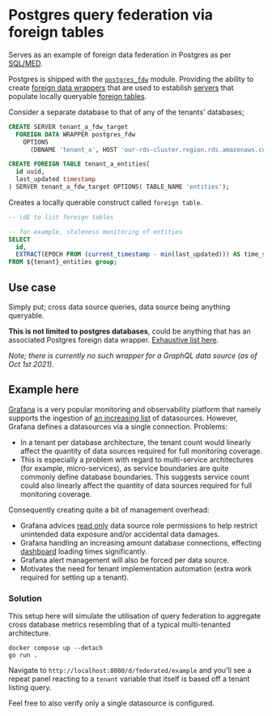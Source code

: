 # Postgres query federation via foreign tables

Serves as an example of foreign data federation in Postgres as per [SQL/MED](https://wiki.postgresql.org/wiki/SQL/MED).

Postgres is shipped with the [`postgres_fdw`](https://www.postgresql.org/docs/13/postgres-fdw.html) module. Providing the ability to create [foreign data wrappers](https://www.postgresql.org/docs/13/sql-createforeigndatawrapper.html) that are used to establish [servers](https://www.postgresql.org/docs/13/sql-createserver.html) that populate locally queryable [foreign tables](https://www.postgresql.org/docs/13/sql-createforeigntable.html).

Consider a separate database to that of any of the tenants' databases;

```sql
CREATE SERVER tenant_a_fdw_target
  FOREIGN DATA WRAPPER postgres_fdw
    OPTIONS
      (DBNAME 'tenant_a', HOST 'our-rds-cluster.region.rds.amazonaws.com', SSLMODE 'require');

CREATE FOREIGN TABLE tenant_a_entities(
  id uuid,
  last_updated timestamp
) SERVER tenant_a_fdw_target OPTIONS( TABLE_NAME 'entities');
```

Creates a locally querable construct called `foreign table`.

```sql
-- \dE to list foreign tables

-- for example, staleness monitoring of entities
SELECT
  id,
  EXTRACT(EPOCH FROM (current_timestamp - min(last_updated))) AS time_since_refreshed
FROM ${tenant}_entities group;
```

## Use case

Simply put; cross data source queries, data source being anything queryable.

**This is not limited to postgres databases**, could be anything that has an associated Postgres foreign data wrapper. [ Exhaustive list here](https://wiki.postgresql.org/wiki/Foreign_data_wrappers).

_Note; there is currently no such wrapper for a GraphQL data source (as of Oct 1st 2021)_.

## Example here

[Grafana](https://github.com/grafana/grafana) is a very popular monitoring and observability platform that namely supports the ingestion of [an increasing list](https://grafana.com/docs/grafana/latest/datasources) of datasources. However, Grafana defines a datasources via a single connection. Problems:

- In a tenant per database architecture, the tenant count would linearly affect the quantity of data sources required for full monitoring coverage.
- This is especially a problem with regard to multi-service architectures (for example, micro-services), as service boundaries are quite commonly define database boundaries. This suggests service count could also linearly affect the quantity of data sources required for full monitoring coverage.

Consequently creating quite a bit of management overhead:

- Grafana advices [read only](https://grafana.com/docs/grafana/latest/enterprise/datasource_permissions/) data source role permissions to help restrict unintended data exposure and/or accidental data damages.
- Grafana handling an increasing amount database connections, effecting [dashboard](https://grafana.com/grafana/dashboards) loading times significantly.
- Grafana alert management will also be forced per data source.
- Motivates the need for tenant implementation automation (extra work required for setting up a tenant).

### Solution

This setup here will simulate the utilisation of query federation to aggregate cross database metrics resembling that of a typical multi-tenanted architecture.

```shell
docker compose up --detach
go run .
```

Navigate to `http://localhost:8000/d/federated/example` and you'll see a repeat panel reacting to a `tenant` variable that itself is based off a tenant listing query.

Feel free to also verify only a single datasource is configured.
